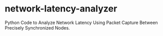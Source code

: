 # network-latency-analyzer
Python Code to Analyze Network Latency Using Packet Capture Between Precisely Synchronized Nodes.
